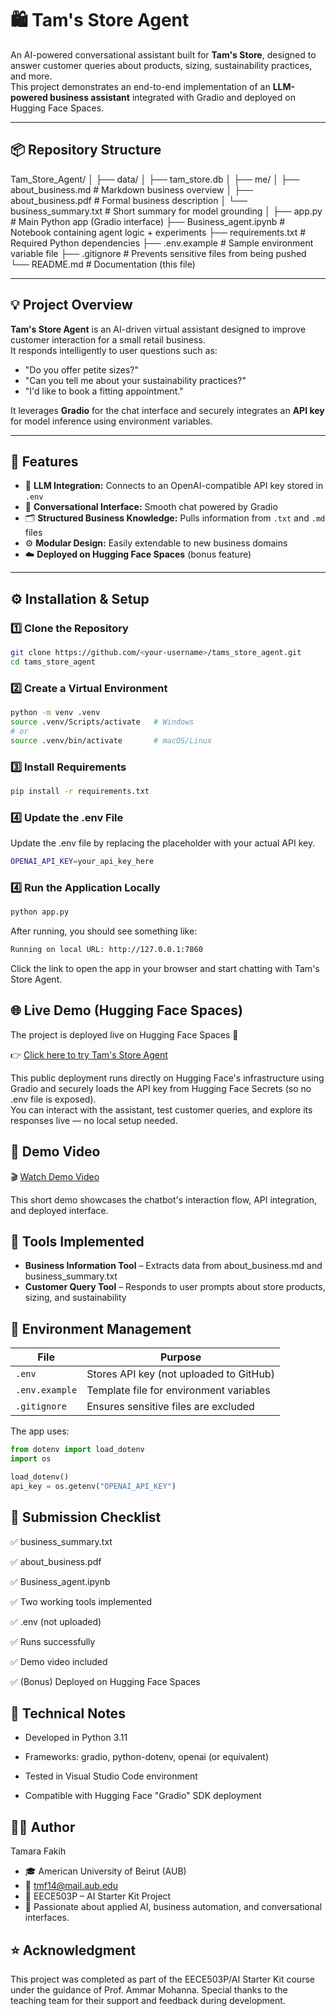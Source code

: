 # 🛍️ Tam's Store Agent

An AI-powered conversational assistant built for **Tam's Store**, designed to answer customer queries about products, sizing, sustainability practices, and more.  
This project demonstrates an end-to-end implementation of an **LLM-powered business assistant** integrated with Gradio and deployed on Hugging Face Spaces.

---

## 📦 Repository Structure
Tam_Store_Agent/
│
├── data/
│ ├── tam_store.db
│
├── me/
│ ├── about_business.md # Markdown business overview
│ ├── about_business.pdf # Formal business description
│ └── business_summary.txt # Short summary for model grounding
│
├── app.py # Main Python app (Gradio interface)
├── Business_agent.ipynb # Notebook containing agent logic + experiments
├── requirements.txt # Required Python dependencies
├── .env.example # Sample environment variable file
├── .gitignore # Prevents sensitive files from being pushed
└── README.md # Documentation (this file)


---

## 💡 Project Overview

**Tam's Store Agent** is an AI-driven virtual assistant designed to improve customer interaction for a small retail business.  
It responds intelligently to user questions such as:
- "Do you offer petite sizes?"
- "Can you tell me about your sustainability practices?"
- "I'd like to book a fitting appointment."

It leverages **Gradio** for the chat interface and securely integrates an **API key** for model inference using environment variables.

---

## 🧰 Features

- 🧠 **LLM Integration:** Connects to an OpenAI-compatible API key stored in `.env`
- 💬 **Conversational Interface:** Smooth chat powered by Gradio
- 🗂️ **Structured Business Knowledge:** Pulls information from `.txt` and `.md` files
- ⚙️ **Modular Design:** Easily extendable to new business domains
- ☁️ **Deployed on Hugging Face Spaces** (bonus feature)

---

## ⚙️ Installation & Setup

### 1️⃣ Clone the Repository
```bash
git clone https://github.com/<your-username>/tams_store_agent.git
cd tams_store_agent
```
### 2️⃣ Create a Virtual Environment
```bash
python -m venv .venv
source .venv/Scripts/activate   # Windows
# or
source .venv/bin/activate       # macOS/Linux
```

### 3️⃣ Install Requirements
```bash
pip install -r requirements.txt
```

### 4️⃣ Update the .env File
Update the .env file by replacing the placeholder with your actual API key.
```bash
OPENAI_API_KEY=your_api_key_here
```

### 4️⃣ Run the Application Locally
```bash
python app.py
```
After running, you should see something like:
```bash
Running on local URL: http://127.0.0.1:7860
```
Click the link to open the app in your browser and start chatting with Tam's Store Agent.


## 🌐 Live Demo (Hugging Face Spaces)

The project is deployed live on Hugging Face Spaces 🎉

👉 [Click here to try Tam's Store Agent](https://tamarafakih-tams-store-agent.hf.space/)

This public deployment runs directly on Hugging Face's infrastructure using Gradio and securely loads the API key from Hugging Face Secrets (so no .env file is exposed).  
You can interact with the assistant, test customer queries, and explore its responses live — no local setup needed.

## 🎥 Demo Video

🎬 [Watch Demo Video](https://your-demo-video-link-here)

This short demo showcases the chatbot's interaction flow, API integration, and deployed interface.

## 🧩 Tools Implemented

- **Business Information Tool** – Extracts data from about_business.md and business_summary.txt
- **Customer Query Tool** – Responds to user prompts about store products, sizing, and sustainability

## 🔐 Environment Management

| File | Purpose |
|------|---------|
| `.env` | Stores API key (not uploaded to GitHub) |
| `.env.example` | Template file for environment variables |
| `.gitignore` | Ensures sensitive files are excluded |

The app uses:

```python
from dotenv import load_dotenv
import os

load_dotenv()
api_key = os.getenv("OPENAI_API_KEY")
```

## 🧾 Submission Checklist
✅ business_summary.txt

✅ about_business.pdf

✅ Business_agent.ipynb

✅ Two working tools implemented

✅ .env (not uploaded)

✅ Runs successfully

✅ Demo video included

✅ (Bonus) Deployed on Hugging Face Spaces

## 🧠 Technical Notes
- Developed in Python 3.11

- Frameworks: gradio, python-dotenv, openai (or equivalent)

- Tested in Visual Studio Code environment

- Compatible with Hugging Face "Gradio" SDK deployment

## 👩‍💻 Author
Tamara Fakih
- 🎓 American University of Beirut (AUB)
- 📧 tmf14@mail.aub.edu
- 💼 EECE503P – AI Starter Kit Project
- 💬 Passionate about applied AI, business automation, and conversational interfaces.

## ⭐ Acknowledgment
This project was completed as part of the EECE503P/AI Starter Kit course under the guidance of Prof. Ammar Mohanna.
Special thanks to the teaching team for their support and feedback during development.






